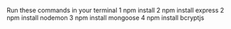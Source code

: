  Run these commands in your terminal
 1 npm install
 2 npm install express
 2 npm install nodemon
 3 npm install mongoose
 4 npm install bcryptjs
